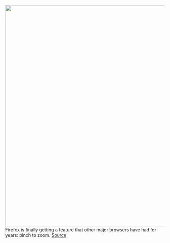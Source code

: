<img src='https://cdn.vox-cdn.com/thumbor/Ats_zZA-3-nGZGTLuCbOnmElho8=/0x0:2040x1360/1200x800/filters:focal(857x517:1183x843)/cdn.vox-cdn.com/uploads/chorus_image/image/67804346/acastro_200207_3900_firefox_0001.0.0.jpg' width='700px' /><br/>
Firefox is finally getting a feature that other major browsers have had for years: pinch to zoom.
<a href='https://www.theverge.com/2020/11/17/21569559/firefox-pinch-to-zoom-support-windows-mac'> Source <a/>